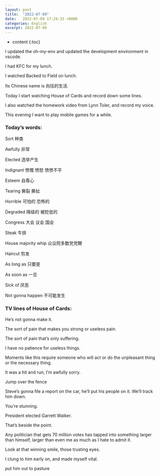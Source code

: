 ```yaml
---
layout: post
title:  "2022-07-09"
date:   2022-07-09 17:24:33 +0800
categories: English
excerpt: 2022-07-09
---
```


* content
{:toc}

I updated the oh-my-env and updated the development environment in vscode.

I had KFC for my lunch.

I watched Backed to Field on lunch.

Its Chinese name is 向往的生活.

Today I start watching House of Cards and record down some lines.

I also watched the homework video from Lynn Toler, and record my voice.

This evening I want to play mobile games for a while.

### Today’s words:

Sort 种类

Awfully 非常

Elected 选举产生

Indignant 愤慨 愤怒 愤愤不平

Esteem 自尊心

Tearing 撕裂 撕扯

Horrible 可怕的 恐怖的

Degraded 降级的 被贬低的

Congress 大会 议会 国会

Steak 牛排

House majority whip 众议院多数党党鞭

Haircut 剪发

As long as 只要是

As soon as 一旦

Sick of 厌恶

Not gonna happen 不可能发生

### TV lines of House of Cards:

He’s not gonna make it.

The sort of pain that makes you strong or useless pain.

The sort of pain that’s only suffering.

I have no patience for useless things.

Moments like this require someone who will act or do the unpleasant thing or the necessary thing.

It was a hit and run, I’m awfully sorry.

Jump over the fence

Steve’s gonna file a report on the car, he’ll put his people on it. We’ll track him down.

You’re stunning.

President elected Garrett Walker.

That’s beside the point.

Any politician that gets 70 million votes has tapped into something larger than himself, larger than even me as much as I hate to admit it.

Look at that winning smile, those trusting eyes.

I clung to him early on, and made myself vital.

put him out to pasture
